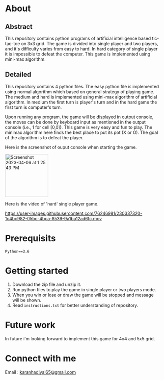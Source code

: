 # About

## Abstract
This repository contains python programs of artificial intelligence based tic-tac-toe on 3x3 grid. The game is divided into single player and two players, and it's difficulty varies from easy to hard. In hard category of single player it is impossible to defeat the computer. This game is implemented using mini-max algorithm.

## Detailed

This repository contains 4 python files. The easy python file is implemented using normal algorithm which based on general strategy of playing game. The medium and hard is implemented using mini-max algorithm of artificial algorithm. In medium the first turn is player's turn and in the hard game the first turn is computer's turn. 

Upon running any program, the game will be displayed in output console, the moves can be done by keyboard input as mentioned in the output console (i.e., 1 for cell [0,0]). This game is very easy and fun to play. The minimax algorithm here finds the best place to put its pot (X or O). The goal of the algorithm is to defeat the player. 

Here is the screenshot of ouput console when starting the game.

<img width="140" alt="Screenshot 2023-04-06 at 1 25 43 PM" src="https://user-images.githubusercontent.com/76246981/230337236-12b7384e-7af7-4654-9bec-dbc5eca0b8a6.png">


Here is the video of 'hard' single player game.

https://user-images.githubusercontent.com/76246981/230337320-1c4bc982-05bc-4bca-8536-9a1ba12ad6fc.mov

# Prerequisits
`Python==3.6`

# Getting started
1. Download the zip file and unzip it.
2. Run python files to play the game in single player or two players mode.
3. When you win or lose or draw the game will be stopped and message will be shown.
4. Read `instructions.txt` for better understanding of repository.

# Future work 
In future i'm looking forward to implement this game for 4x4 and 5x5 grid.

# Connect with me
Email : karanhadiyal65@gmail.com
